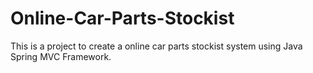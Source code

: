 # Online-Car-Parts-Stockist
This is a project to create a online car parts stockist system using Java Spring MVC Framework.
